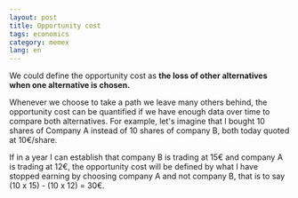 ```yaml
---
layout: post
title: Opportunity cost
tags: economics
category: memex
lang: en
---
```


We could define the opportunity cost as **the loss of other alternatives when one alternative is chosen.**

Whenever we choose to take a path we leave many others behind, the opportunity cost can be quantified if we have enough data over time to compare both alternatives. For example, let's imagine that I bought 10 shares of Company A instead of 10 shares of company B, both today quoted at 10€/share.

If in a year I can establish that company B is trading at 15€ and company A is trading at 12€, the opportunity cost will be defined by what I have stopped earning by choosing company A and not company B, that is to say \(10 x 15\) - \(10 x 12\) = 30€.